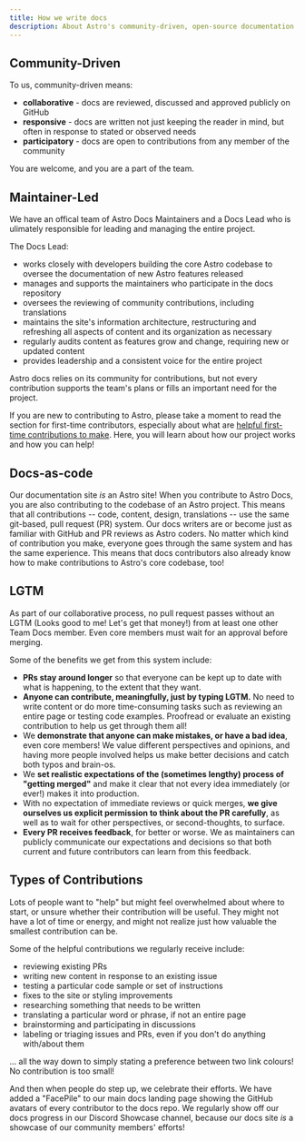 ```yaml
---
title: How we write docs
description: About Astro's community-driven, open-source documentation.  
---
```


## Community-Driven

To us, community-driven means:
- **collaborative** - docs are reviewed, discussed and approved publicly on GitHub
- **responsive** - docs are written not just keeping the reader in mind, but often in response to stated or observed needs
- **participatory** - docs are open to contributions from any member of the community 

You are welcome, and you are a part of the team.

## Maintainer-Led

We have an offical team of Astro Docs Maintainers and a Docs Lead who is ulimately responsible for leading and managing the entire project. 

The Docs Lead:

- works closely with developers building the core Astro codebase to oversee the documentation of new Astro features released
- manages and supports the maintainers who participate in the docs repository
- oversees the reviewing of community contributions, including translations
- maintains the site's information architecture, restructuring and refreshing all aspects of content and its organization as necessary
- regularly audits content as features grow and change, requiring new or updated content
- provides leadership and a consistent voice for the entire project

Astro docs relies on its community for contributions, but not every contribution supports the team's plans or fills an important need for the project.

If you are new to contributing to Astro, please take a moment to read the section for first-time contributors, especially about what are [helpful first-time contributions to make](/first-time/2-good-first-contributions/). Here, you will learn about how our project works and how you can help!

## Docs-as-code

Our documentation site *is* an Astro site! When you contribute to Astro Docs, you are also contributing to the codebase of an Astro project. This means that all contributions -- code, content, design, translations -- use the same git-based, pull request (PR) system. Our docs writers are or become just as familiar with GitHub and PR reviews as Astro coders. No matter which kind of contribution you make, everyone goes through the same system and has the same experience. This means that docs contributors also already know how to make contributions to Astro's core codebase, too!

## LGTM

 As part of our collaborative process, no pull request passes without an LGTM (Looks good to me! Let's get that money!) from at least one other Team Docs member. Even core members must wait for an approval before merging.

 Some of the benefits we get from this system include:

- **PRs stay around longer** so that everyone can be kept up to date with what is happening, to the extent that they want. 
- **Anyone can contribute, meaningfully, just by typing LGTM.** No need to write content or do more time-consuming tasks such as reviewing an entire page or testing code examples. Proofread or evaluate an existing contribution to help us get through them all!
- We **demonstrate that anyone can make mistakes, or have a bad idea**, even core members! We value different perspectives and opinions, and having more people involved helps us make better decisions and catch both typos and brain-os.
- We **set realistic expectations of the (sometimes lengthy) process of "getting merged"** and make it clear that not every idea immediately (or ever!) makes it into production. 
- With no expectation of immediate reviews or quick merges, **we give ourselves us explicit permission to think about the PR carefully**, as well as to wait for other perspectives, or second-thoughts, to surface.
- **Every PR receives feedback**, for better or worse. We as maintainers can publicly communicate our expectations and decisions so that both current and future contributors can learn from this feedback.


## Types of Contributions

Lots of people want to "help" but might feel overwhelmed about where to start, or unsure whether their contribution will be useful. They might not have a lot of time or energy, and might not realize just how valuable the smallest contribution can be.

Some of the helpful contributions we regularly receive include:

- reviewing existing PRs
- writing new content in response to an existing issue
- testing a particular code sample or set of instructions
- fixes to the site or styling improvements
- researching something that needs to be written
- translating a particular word or phrase, if not an entire page
- brainstorming and participating in discussions
- labeling or triaging issues and PRs, even if you don't do anything with/about them

... all the way down to simply stating a preference between two link colours! No contribution is too small!

And then when people do step up, we celebrate their efforts. We have added a "FacePile" to our main docs landing page showing the GitHub avatars of every contributor to the docs repo. We regularly show off our docs progress in our Discord Showcase channel, because our docs site *is* a showcase of our community members' efforts!